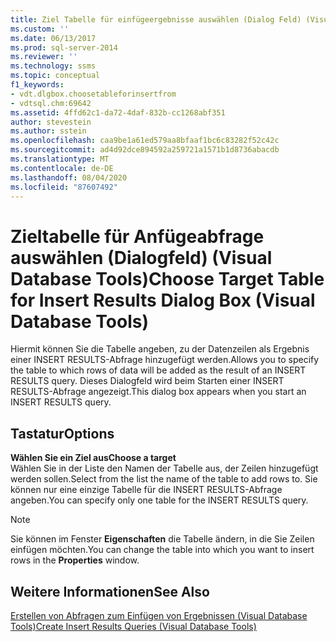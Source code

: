 ```yaml
---
title: Ziel Tabelle für einfügeergebnisse auswählen (Dialog Feld) (Visual Database Tools) | Microsoft-Dokumentation
ms.custom: ''
ms.date: 06/13/2017
ms.prod: sql-server-2014
ms.reviewer: ''
ms.technology: ssms
ms.topic: conceptual
f1_keywords:
- vdt.dlgbox.choosetableforinsertfrom
- vdtsql.chm:69642
ms.assetid: 4ffd62c1-da72-4daf-832b-cc1268abf351
author: stevestein
ms.author: sstein
ms.openlocfilehash: caa9be1a61ed579aa8bfaaf1bc6c83282f52c42c
ms.sourcegitcommit: ad4d92dce894592a259721a1571b1d8736abacdb
ms.translationtype: MT
ms.contentlocale: de-DE
ms.lasthandoff: 08/04/2020
ms.locfileid: "87607492"
---
```

# <a name="choose-target-table-for-insert-results-dialog-box-visual-database-tools"></a><span data-ttu-id="14407-102">Zieltabelle für Anfügeabfrage auswählen (Dialogfeld) (Visual Database Tools)</span><span class="sxs-lookup"><span data-stu-id="14407-102">Choose Target Table for Insert Results Dialog Box (Visual Database Tools)</span></span>
  <span data-ttu-id="14407-103">Hiermit können Sie die Tabelle angeben, zu der Datenzeilen als Ergebnis einer INSERT RESULTS-Abfrage hinzugefügt werden.</span><span class="sxs-lookup"><span data-stu-id="14407-103">Allows you to specify the table to which rows of data will be added as the result of an INSERT RESULTS query.</span></span> <span data-ttu-id="14407-104">Dieses Dialogfeld wird beim Starten einer INSERT RESULTS-Abfrage angezeigt.</span><span class="sxs-lookup"><span data-stu-id="14407-104">This dialog box appears when you start an INSERT RESULTS query.</span></span>  
  
## <a name="options"></a><span data-ttu-id="14407-105">Tastatur</span><span class="sxs-lookup"><span data-stu-id="14407-105">Options</span></span>  
 <span data-ttu-id="14407-106">**Wählen Sie ein Ziel aus**</span><span class="sxs-lookup"><span data-stu-id="14407-106">**Choose a target**</span></span>  
 <span data-ttu-id="14407-107">Wählen Sie in der Liste den Namen der Tabelle aus, der Zeilen hinzugefügt werden sollen.</span><span class="sxs-lookup"><span data-stu-id="14407-107">Select from the list the name of the table to add rows to.</span></span> <span data-ttu-id="14407-108">Sie können nur eine einzige Tabelle für die INSERT RESULTS-Abfrage angeben.</span><span class="sxs-lookup"><span data-stu-id="14407-108">You can specify only one table for the INSERT RESULTS query.</span></span>  
  
> [!NOTE]  
>  <span data-ttu-id="14407-109">Sie können im Fenster **Eigenschaften** die Tabelle ändern, in die Sie Zeilen einfügen möchten.</span><span class="sxs-lookup"><span data-stu-id="14407-109">You can change the table into which you want to insert rows in the **Properties** window.</span></span>  
  
## <a name="see-also"></a><span data-ttu-id="14407-110">Weitere Informationen</span><span class="sxs-lookup"><span data-stu-id="14407-110">See Also</span></span>  
 [<span data-ttu-id="14407-111">Erstellen von Abfragen zum Einfügen von Ergebnissen &#40;Visual Database Tools&#41;</span><span class="sxs-lookup"><span data-stu-id="14407-111">Create Insert Results Queries &#40;Visual Database Tools&#41;</span></span>](visual-database-tools.md)  
  
  
